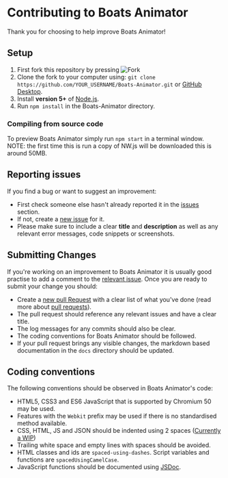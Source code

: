 # Contributing to Boats Animator
Thank you for choosing to help improve Boats Animator!

## Setup
1. First fork this repository by pressing ![Fork](https://camo.githubusercontent.com/07b3944af53da32b0cffe98152c45c46431a82f0/687474703a2f2f6938312e73657276696d672e636f6d2f752f6638312f31362f33332f30362f31312f666f726b6d6531322e706e67)
2. Clone the fork to your computer using: `git clone https://github.com/YOUR_USERNAME/Boats-Animator.git` or [GitHub Desktop](https://desktop.github.com/).
3. Install **version 5+** of [Node.js](https://nodejs.org/en/download/stable/).
4. Run `npm install` in the Boats-Animator directory.

### Compiling from source code
To preview Boats Animator simply run `npm start` in a terminal window. NOTE: the first time this is run a copy of NW.js will be downloaded this is around 50MB.

## Reporting issues
If you find a bug or want to suggest an improvement:
* First check someone else hasn't already reported it in the [issues](https://github.com/BoatsAreRockable/Boats-Animator/issues) section.
* If not, create a [new issue](https://github.com/BoatsAreRockable/Boats-Animator/issues/new) for it.
* Please make sure to include a clear **title** and **description** as well as any relevant error messages, code snippets or screenshots.

## Submitting Changes
If you're working on an improvement to Boats Animator it is usually good practise to add a comment to the [relevant issue](https://github.com/BoatsAreRockable/Boats-Animator/issues). Once you are ready to submit your change you should:
* Create a [new pull Request](https://github.com/BoatsAreRockable/Boats-Animator/pull/new/master) with a clear list of what you've done (read more about [pull requests](http://help.github.com/pull-requests/)).
* The pull request should reference any relevant issues and have a clear title.
* The log messages for any commits should also be clear.
* The coding conventions for Boats Animator should be followed.
* If your pull request brings any visible changes, the markdown based documentation in the `docs` directory should be updated.

## Coding conventions
The following conventions should be observed in Boats Animator's code:
* HTML5, CSS3 and ES6 JavaScript that is supported by Chromium 50 may be used.
* Features with the `Webkit` prefix may be used if there is no standardised method available.
* CSS, HTML, JS and JSON should be indented using 2 spaces ([Currently a WIP](https://github.com/BoatsAreRockable/Boats-Animator/issues/140))
* Trailing white space and empty lines with spaces should be avoided.
* HTML classes and ids are `spaced-using-dashes`.
Script variables and functions are `spacedUsingCamelCase`.
* JavaScript functions should be documented using [JSDoc](http://usejsdoc.org/about-getting-started.html).

